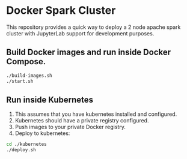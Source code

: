 # Docker Spark Cluster

This repository provides a quick way to deploy a 2 node apache spark cluster with JupyterLab support for development purposes.

## Build Docker images and run inside Docker Compose.

```bash
./build-images.sh
./start.sh
```

## Run inside Kubernetes

1. This assumes that you have kubernetes installed and configured.
2. Kubernetes should have a private registry configured.
3. Push images to your private Docker registry.
4. Deploy to kubernetes:

```bash
cd ./kubernetes
./deploy.sh
```
